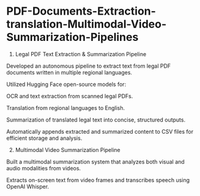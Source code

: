 # PDF-Documents-Extraction-translation-Multimodal-Video-Summarization-Pipelines
1. Legal PDF Text Extraction & Summarization Pipeline

Developed an autonomous pipeline to extract text from legal PDF documents written in multiple regional languages.

Utilized Hugging Face open-source models for:

OCR and text extraction from scanned legal PDFs.

Translation from regional languages to English.

Summarization of translated legal text into concise, structured outputs.

Automatically appends extracted and summarized content to CSV files for efficient storage and analysis.

2. Multimodal Video Summarization Pipeline

Built a multimodal summarization system that analyzes both visual and audio modalities from videos.

Extracts on-screen text from video frames and transcribes speech using OpenAI Whisper.


